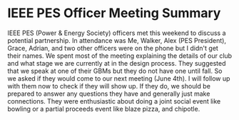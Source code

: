 # IEEE PES Officer Meeting Summary

IEEE PES (Power & Energy Society) officers met this weekend to discuss a potential partnership. In attendance was Me, Walker, Alex (PES President), Grace, Adrian, and two other officers were on the phone but I didn't get their names. We spent most of the meeting explaining the details of our club and what stage we are currently at in the design process.
They suggested that we speak at one of their GBMs but they do not have one until fall. So we asked if they would come to our next meeting (June 4th). I will follow up with them now to check if they will show up. If they do, we should be prepared to answer any questions they have and generally just make connections.
They were enthusiastic about doing a joint social event like bowling or a partial proceeds event like blaze pizza, and chipotle.
